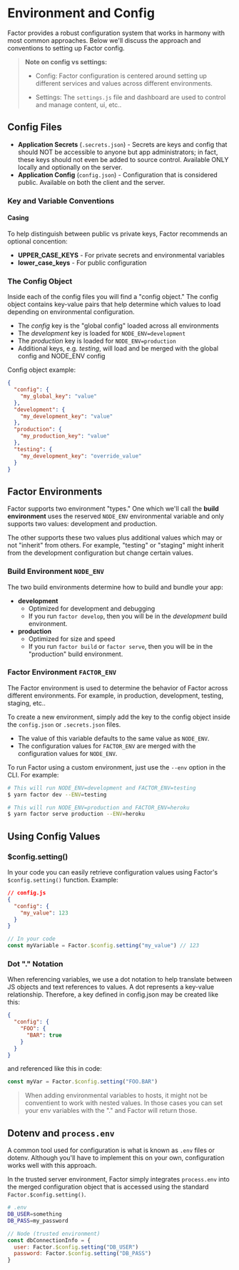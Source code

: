 # Environment and Config

Factor provides a robust configuration system that works in harmony with most common approaches. Below we'll discuss the approach and conventions to setting up Factor config.

> **Note on config vs settings:** 
> 
> - Config: Factor configuration is centered around setting up different services and values across different environments.
> 
> - Settings: The `settings.js` file and dashboard are used to control and manage content, ui, etc.. 

## Config Files 

- **Application Secrets** (`.secrets.json`) - Secrets are keys and config that should NOT be accessible to anyone but app administrators; in fact, these keys should not even be added to source control. Available ONLY locally and optionally on the server. 
- **Application Config** (`config.json`) - Configuration that is considered public. Available on both the client and the server. 

### Key and Variable Conventions

#### Casing

To help distinguish between public vs private keys, Factor recommends an optional concention: 
- **UPPER_CASE_KEYS** - For private secrets and environmental variables
- **lower_case_keys** - For public configuration

### The Config Object

Inside each of the config files you will find a "config object." The config object contains key-value pairs that help determine which values to load depending on environmental configuration. 

- The *config* key is the "global config" loaded across all environments
- The *development* key is loaded for `NODE_ENV=development`
- The *production* key is loaded for `NODE_ENV=production` 
- Additional keys, e.g. *testing*, will load and be merged with the global config and NODE_ENV config

Config object example: 
```json
{
  "config": {
    "my_global_key": "value"
  }, 
  "development": {
    "my_development_key": "value"
  }, 
  "production": {
    "my_production_key": "value"
  }, 
  "testing": {
    "my_development_key": "override_value"
  }
}
```



## Factor Environments

Factor supports two environment "types." One which we'll call the **build environment** uses the reserved `NODE_ENV` environmental variable and only supports two values: development and production. 

The other supports these two values plus additional values which may or not "inherit" from others. For example, "testing" or "staging" might inherit from the development configuration but change certain values. 

### Build Environment `NODE_ENV`

The two build environments determine how to build and bundle your app: 

- **development**
  - Optimized for development and debugging
  - If you run `factor develop`, then you will be in the *development* build environment.
- **production**
  - Optimized for size and speed
  - If you run `factor build` or `factor serve`, then you will be in the "production" build environment.

### Factor Environment `FACTOR_ENV`

The Factor environment is used to determine the behavior of Factor across different environments. For example, in production, development, testing, staging, etc.. 

To create a new environment, simply add the key to the config object inside the `config.json` or `.secrets.json` files. 

- The value of this variable defaults to the same value as `NODE_ENV`. 
- The configuration values for `FACTOR_ENV` are merged with the configuration values for `NODE_ENV`.
  
To run Factor using a custom environment, just use the `--env` option in the CLI. For example: 

```bash
# This will run NODE_ENV=development and FACTOR_ENV=testing
$ yarn factor dev --ENV=testing

# This will run NODE_ENV=production and FACTOR_ENV=heroku
$ yarn factor serve production --ENV=heroku
```

## Using Config Values

### $config.setting()

In your code you can easily retrieve configuration values using Factor's `$config.setting()` function. Example: 
```json
// config.js
{
  "config": {
    "my_value": 123
  }
}
```
```javascript
// In your code
const myVariable = Factor.$config.setting("my_value") // 123

```

### Dot "." Notation

When referencing variables, we use a dot notation to help translate between JS objects and text references to values. A dot represents a key-value relationship. Therefore, a key defined in config.json may be created like this: 

```json
{
  "config": {
    "FOO": {
      "BAR": true
    }
  }
}
```

and referenced like this in code: 
```javascript
const myVar = Factor.$config.setting("FOO.BAR")
```

> When adding environmental variables to hosts, it might not be conventient to work with nested values. In those cases you can set your env variables with the "." and Factor will return those. 

## Dotenv and `process.env`

A common tool used for configuration is what is known as `.env` files or dotenv. Although you'll have to implement this on your own,  configuration works well with this approach. 

In the trusted server environment, Factor simply integrates `process.env` into the merged configuration object that is accessed using the standard `Factor.$config.setting()`.

```bash
# .env
DB_USER=something
DB_PASS=my_password
```

```javascript
// Node (trusted environment)
const dbConnectionInfo = {
  user: Factor.$config.setting("DB_USER")
  password: Factor.$config.setting("DB_PASS")
}
```